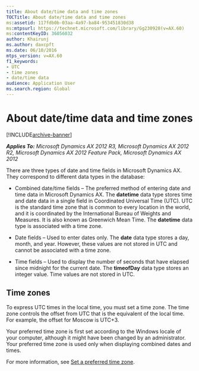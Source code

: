 ```yaml
---
title: About date/time data and time zones
TOCTitle: About date/time data and time zones
ms:assetid: 117fdb0b-03aa-4a97-ba84-953451830d38
ms:mtpsurl: https://technet.microsoft.com/library/Gg230928(v=AX.60)
ms:contentKeyID: 36056032
author: Khairunj
ms.author: daxcpft
ms.date: 06/10/2016
mtps_version: v=AX.60
f1_keywords:
- UTC
- time zones
- date/time data
audience: Application User
ms.search.region: Global
---
```


# About date/time data and time zones 


[!INCLUDE[archive-banner](includes/archive-banner.md)]


_**Applies To:** Microsoft Dynamics AX 2012 R3, Microsoft Dynamics AX 2012 R2, Microsoft Dynamics AX 2012 Feature Pack, Microsoft Dynamics AX 2012_

There are three types of date and time fields in Microsoft Dynamics AX. They correspond to different data types in the database:

  - Combined date/time fields – The preferred method of entering date and time data in Microsoft Dynamics AX. The **datetime** data type stores time and date data in a single field in Coordinated Universal Time (UTC). UTC is the standard time zone that is common to every location in the world, and it is coordinated by the International Bureau of Weights and Measures. It is also known as Greenwich Mean Time. The **datetime** data type is associated with a time zone.

  - Date fields – Used to enter dates only. The **date** data type stores a day, month, and year. However, these values are not stored in UTC and cannot be associated with a time zone.

  - Time fields – Used to display the number of seconds that have elapsed since midnight for the current date. The **timeofDay** data type stores an integer value. Time values are not stored in UTC.

## Time zones

To express UTC times in the local time, you must set a time zone. The time zone controls the offset from UTC that is the equivalent of the local time. For example, the offset for Moscow is UTC+3.

Your preferred time zone is first set according to the Windows locale of your computer, although it might have been changed by an administrator. Your preferred time zone is used only when displaying combined dates and times.

For more information, see [Set a preferred time zone](set-a-preferred-time-zone.md).

  


